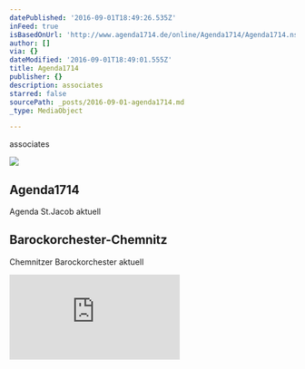 ```yaml
---
datePublished: '2016-09-01T18:49:26.535Z'
inFeed: true
isBasedOnUrl: 'http://www.agenda1714.de/online/Agenda1714/Agenda1714.nsf/site/aktuell_blog'
author: []
via: {}
dateModified: '2016-09-01T18:49:01.555Z'
title: Agenda1714
publisher: {}
description: associates
starred: false
sourcePath: _posts/2016-09-01-agenda1714.md
_type: MediaObject

---
```

associates

<article style=""><img src="https://imgflo.herokuapp.com/graph/2b2431f8e7ba7b0/5037d60950f81073f0e0a1fa17949e4e/noop.jpg?input=http%3A%2F%2Fwww.agenda1714.de%2Fonline%2FAgenda1714%2Fcisweb4_Agenda1714.nsf%2F%2528File%2529%2FE9FDFF1EE0ABE00AC1257CF900689682%2F%24File%2FAgenda%2520St.%2520Jacob%25202014%2520web.jpg" /><h1>Agenda1714</h1><p>Agenda St.Jacob aktuell</p></article>

<article style=""><h1>Barockorchester-Chemnitz</h1><p>Chemnitzer Barockorchester aktuell</p></article>

![](http://www.theater-plauen-zwickau.de/show_image.php?img=11604&size=4)